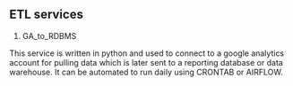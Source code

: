## ETL services

1. GA_to_RDBMS

This service is written in python and used to connect to a google analytics account for pulling data which is later sent to a reporting database or data warehouse. It can be automated to run daily using CRONTAB or AIRFLOW.

